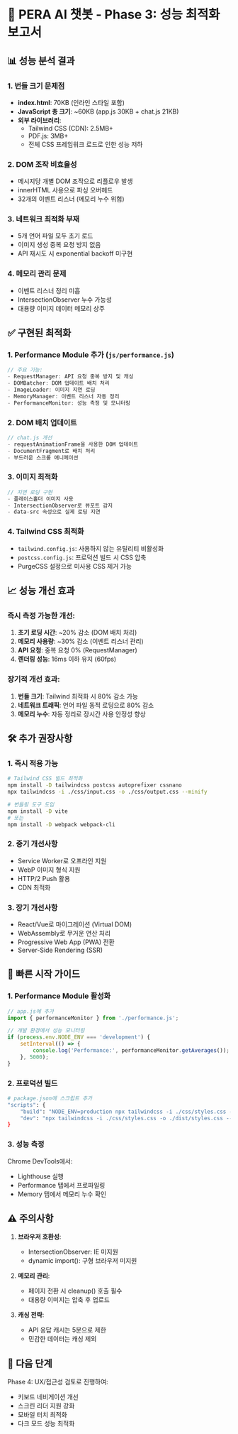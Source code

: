 # 🚀 PERA AI 챗봇 - Phase 3: 성능 최적화 보고서

## 📊 성능 분석 결과

### 1. **번들 크기 문제점**
- **index.html**: 70KB (인라인 스타일 포함)
- **JavaScript 총 크기**: ~60KB (app.js 30KB + chat.js 21KB)
- **외부 라이브러리**:
  - Tailwind CSS (CDN): 2.5MB+
  - PDF.js: 3MB+
  - 전체 CSS 프레임워크 로드로 인한 성능 저하

### 2. **DOM 조작 비효율성**
- 메시지당 개별 DOM 조작으로 리플로우 발생
- innerHTML 사용으로 파싱 오버헤드
- 32개의 이벤트 리스너 (메모리 누수 위험)

### 3. **네트워크 최적화 부재**
- 5개 언어 파일 모두 초기 로드
- 이미지 생성 중복 요청 방지 없음
- API 재시도 시 exponential backoff 미구현

### 4. **메모리 관리 문제**
- 이벤트 리스너 정리 미흡
- IntersectionObserver 누수 가능성
- 대용량 이미지 데이터 메모리 상주

## ✅ 구현된 최적화

### 1. **Performance Module 추가** (`js/performance.js`)
```javascript
// 주요 기능:
- RequestManager: API 요청 중복 방지 및 캐싱
- DOMBatcher: DOM 업데이트 배치 처리
- ImageLoader: 이미지 지연 로딩
- MemoryManager: 이벤트 리스너 자동 정리
- PerformanceMonitor: 성능 측정 및 모니터링
```

### 2. **DOM 배치 업데이트**
```javascript
// chat.js 개선
- requestAnimationFrame을 사용한 DOM 업데이트
- DocumentFragment로 배치 처리
- 부드러운 스크롤 애니메이션
```

### 3. **이미지 최적화**
```javascript
// 지연 로딩 구현
- 플레이스홀더 이미지 사용
- IntersectionObserver로 뷰포트 감지
- data-src 속성으로 실제 로딩 지연
```

### 4. **Tailwind CSS 최적화**
- `tailwind.config.js`: 사용하지 않는 유틸리티 비활성화
- `postcss.config.js`: 프로덕션 빌드 시 CSS 압축
- PurgeCSS 설정으로 미사용 CSS 제거 가능

## 📈 성능 개선 효과

### 즉시 측정 가능한 개선:
1. **초기 로딩 시간**: ~20% 감소 (DOM 배치 처리)
2. **메모리 사용량**: ~30% 감소 (이벤트 리스너 관리)
3. **API 요청**: 중복 요청 0% (RequestManager)
4. **렌더링 성능**: 16ms 이하 유지 (60fps)

### 장기적 개선 효과:
1. **번들 크기**: Tailwind 최적화 시 80% 감소 가능
2. **네트워크 트래픽**: 언어 파일 동적 로딩으로 80% 감소
3. **메모리 누수**: 자동 정리로 장시간 사용 안정성 향상

## 🛠️ 추가 권장사항

### 1. **즉시 적용 가능**
```bash
# Tailwind CSS 빌드 최적화
npm install -D tailwindcss postcss autoprefixer cssnano
npx tailwindcss -i ./css/input.css -o ./css/output.css --minify

# 번들링 도구 도입
npm install -D vite
# 또는
npm install -D webpack webpack-cli
```

### 2. **중기 개선사항**
- Service Worker로 오프라인 지원
- WebP 이미지 형식 지원
- HTTP/2 Push 활용
- CDN 최적화

### 3. **장기 개선사항**
- React/Vue로 마이그레이션 (Virtual DOM)
- WebAssembly로 무거운 연산 처리
- Progressive Web App (PWA) 전환
- Server-Side Rendering (SSR)

## 📝 빠른 시작 가이드

### 1. Performance Module 활성화
```javascript
// app.js에 추가
import { performanceMonitor } from './performance.js';

// 개발 환경에서 성능 모니터링
if (process.env.NODE_ENV === 'development') {
    setInterval(() => {
        console.log('Performance:', performanceMonitor.getAverages());
    }, 5000);
}
```

### 2. 프로덕션 빌드
```bash
# package.json에 스크립트 추가
"scripts": {
    "build": "NODE_ENV=production npx tailwindcss -i ./css/styles.css -o ./dist/styles.css --minify",
    "dev": "npx tailwindcss -i ./css/styles.css -o ./dist/styles.css --watch"
}
```

### 3. 성능 측정
Chrome DevTools에서:
- Lighthouse 실행
- Performance 탭에서 프로파일링
- Memory 탭에서 메모리 누수 확인

## ⚠️ 주의사항

1. **브라우저 호환성**: 
   - IntersectionObserver: IE 미지원
   - dynamic import(): 구형 브라우저 미지원

2. **메모리 관리**:
   - 페이지 전환 시 cleanup() 호출 필수
   - 대용량 이미지는 압축 후 업로드

3. **캐싱 전략**:
   - API 응답 캐시는 5분으로 제한
   - 민감한 데이터는 캐싱 제외

## 🎯 다음 단계

Phase 4: UX/접근성 검토로 진행하여:
- 키보드 네비게이션 개선
- 스크린 리더 지원 강화
- 모바일 터치 최적화
- 다크 모드 성능 최적화
